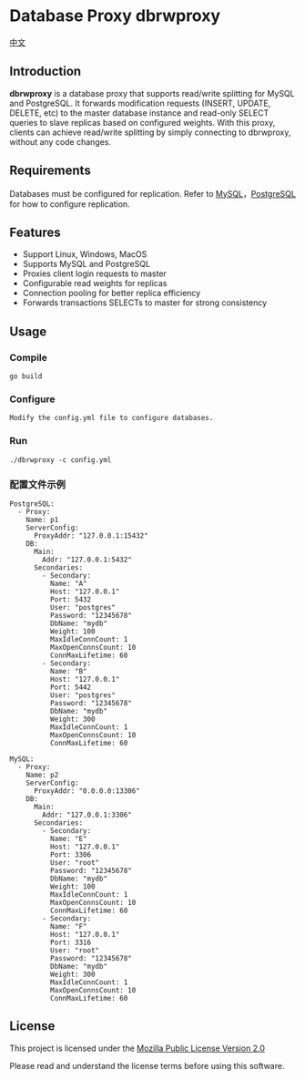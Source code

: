 # Database Proxy dbrwproxy 
[中文](README_cn.md)
## Introduction

**dbrwproxy** is a database proxy that supports read/write splitting for MySQL and PostgreSQL. It forwards modification requests (INSERT, UPDATE, DELETE, etc) to the master database instance and read-only SELECT queries to slave replicas based on configured weights. With this proxy, clients can achieve read/write splitting by simply connecting to dbrwproxy, without any code changes.

## Requirements

Databases must be configured for replication. Refer to [MySQL](https://www.postgresql.org/docs/current/warm-standby.html#STREAMING-REPLICATION)，[PostgreSQL](https://www.postgresql.org/docs/current/warm-standby.html#STREAMING-REPLICATION) for how to configure replication.

## Features

* Support Linux, Windows, MacOS
* Supports MySQL and PostgreSQL
* Proxies client login requests to master
* Configurable read weights for replicas
* Connection pooling for better replica efficiency
* Forwards transactions SELECTs to master for strong consistency

## Usage

### Compile
    go build

### Configure
    Modify the config.yml file to configure databases. 

### Run
    ./dbrwproxy -c config.yml

### 配置文件示例

```
PostgreSQL:
  - Proxy:
    Name: p1
    ServerConfig:
      ProxyAddr: "127.0.0.1:15432"
    DB:
      Main:
        Addr: "127.0.0.1:5432"
      Secondaries:
        - Secondary:
          Name: "A"
          Host: "127.0.0.1"
          Port: 5432
          User: "postgres"
          Password: "12345678"
          DbName: "mydb"
          Weight: 100
          MaxIdleConnCount: 1
          MaxOpenConnsCount: 10
          ConnMaxLifetime: 60
        - Secondary:
          Name: "B"
          Host: "127.0.0.1"
          Port: 5442
          User: "postgres"
          Password: "12345678"
          DbName: "mydb"
          Weight: 300
          MaxIdleConnCount: 1
          MaxOpenConnsCount: 10
          ConnMaxLifetime: 60

MySQL:
  - Proxy:
    Name: p2
    ServerConfig:
      ProxyAddr: "0.0.0.0:13306"
    DB:
      Main:
        Addr: "127.0.0.1:3306"
      Secondaries:
        - Secondary:
          Name: "E"
          Host: "127.0.0.1"
          Port: 3306
          User: "root"
          Password: "12345678"
          DbName: "mydb"
          Weight: 100
          MaxIdleConnCount: 1
          MaxOpenConnsCount: 10
          ConnMaxLifetime: 60
        - Secondary:
          Name: "F"
          Host: "127.0.0.1"
          Port: 3316
          User: "root"
          Password: "12345678"
          DbName: "mydb"
          Weight: 300
          MaxIdleConnCount: 1
          MaxOpenConnsCount: 10
          ConnMaxLifetime: 60
```

## License

This project is licensed under the [Mozilla Public License Version 2.0](https://raw.github.com/go-sql-driver/mysql/master/LICENSE)

Please read and understand the license terms before using this software.
